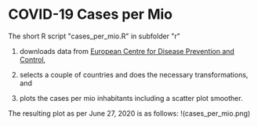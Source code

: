 # COVID-19 Cases per Mio

The short R script "cases_per_mio.R" in subfolder "r" 

1. downloads data from [European Centre for Disease Prevention and Control](https://www.ecdc.europa.eu/en),

2. selects a couple of countries and does the necessary transformations, and

3. plots the cases per mio inhabitants including a scatter plot smoother.

The resulting plot as per June 27, 2020 is as follows:
!(cases_per_mio.png)